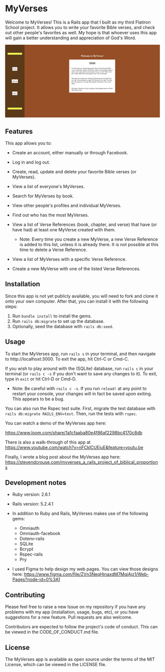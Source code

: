 # MyVerses

Welcome to MyVerses! This is a Rails app that I built as my third Flatiron School project. It allows you to write your favorite Bible verses, and check out other people's favorites as well. My hope is that whoever uses this app will gain a better understanding and appreciation of God's Word.

![MyVerses Home Page](app/assets/images/MyVerses_home_page.png)

## Features

This app allows you to:

* Create an account, either manually or through Facebook.

* Log in and log out.

* Create, read, update and delete your favorite Bible verses (or MyVerses).

* View a list of everyone's MyVerses.

* Search for MyVerses by book.

* View other people's profiles and individual MyVerses.

* Find out who has the most MyVerses.

* View a list of Verse References (book, chapter, and verse) that have (or have had) at least one MyVerse created with them.
  * Note: Every time you create a new MyVerse, a new Verse Reference is added to this list, unless it is already there. It is not possible at this time to delete a Verse Reference.

* View a list of MyVerses with a specific Verse Reference.

* Create a new MyVerse with one of the listed Verse References.

## Installation

Since this app is not yet publicly available, you will need to fork and clone it onto your own computer. After that, you can install it with the following steps:

1. Run ```bundle install``` to install the gems.
2. Run ```rails db:migrate``` to set up the database.
3. Optionally, seed the database with ```rails db:seed```.

## Usage

To start the MyVerses app, run ```rails s``` in your terminal, and then navigate to http://localhost:3000. To exit the app, hit Ctrl-C or Cmd-C.

If you wish to play around with the (SQLite) database, run ```rails c``` in your terminal (or ```rails c -s``` if you don't want to save any changes to it). To exit, type in ```exit``` or hit Ctrl-D or Cmd-D.
  * Note: Be careful with ```rails c -s```. If you run ```reload!``` at any point to restart your console, your changes will in fact be saved upon exiting. This appears to be a bug.

You can also run the Rspec test suite. First, migrate the test database with ```rails db:migrate RAILS_ENV=test```. Then, run the tests with ```rspec```.

You can watch a demo of the MyVerses app here:

https://www.loom.com/share/1a1cfaaba80e4f86af2298bc4170c8db

There is also a walk-through of this app at https://www.youtube.com/watch?v=nFCklCUEjuE&feature=youtu.be

Finally, I wrote a blog post about the MyVerses app here: https://stevendcrouse.com/myverses_a_rails_project_of_biblical_proportions

## Development notes

* Ruby version: 2.6.1

* Rails version: 5.2.4.1

* In addition to Ruby and Rails, MyVerses makes use of the following gems:
  * Omniauth
  * Omniauth-facebook
  * Dotenv-rails
  * SQLite
  * Bcrypt
  * Rspec-rails
  * Pry

* I used Figma to help design my web pages. You can view those designs here: https://www.figma.com/file/ZVn3NeqHjnaxdM7MqjAjz1/Web-Pages?node-id=0%3A1

## Contributing

Please feel free to raise a new Issue on my repository if you have any problems with my app (installation, usage, bugs, etc), or you have suggestions for a new feature. Pull requests are also welcome.

Contributors are expected to follow the project's code of conduct. This can be viewed in the CODE_OF_CONDUCT.md file.

## License

The MyVerses app is available as open source under the terms of the MIT License, which can be viewed in the LICENSE file.